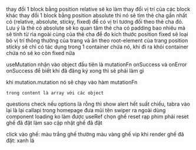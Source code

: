 thay đổi 1 block bằng position relative sẽ ko làm thay đổi vị trí của các block khác
thay đổi 1 block bằng position absolute thì nó sẽ tìm thẻ cha gần nhất có (relative, absolute, sticky, fixed) để có vị trí tương đối theo thẻ cha đó. Lưu ý là thẻ có absolute sẽ ko quan tâm thẻ cha có padding bao nhiêu mà sẽ tính từ rìa ngoài cùng của thẻ cha để đo kích thước
position fixed sẽ loại bỏ vị trí thông thường của trang và ăn theo root-element của trang
position sticky sẽ chỉ có tác dụng trong 1 container chứa nó, khi đi ra khỏi container chứa nó sẽ ko còn fixed nữa

useMutation nhận vào object đầu tiên là mutationFn
onSuccess và onError
onSuccess để biết khi đã đăng ký xong thì sẽ phải làm gì

khi mutation.mutation nó sẽ chạy vào hàm mutationFn

    trong content là array với các object

questions
check nếu options là rỗng thì show alert hết suất chiếu,
tabra vào lại là lại callapi trong homepage
đưa mũi tên swiper ra ngoài
dùng component loading
ko làm được useRef chọn ghế
reset rạp phim phải reset ghế đã đặt
làm sao cập nhật ghế đã đặt

click vào ghế: màu trắng ghế thường
màu vàng ghế vip khi render
ghế đã đặt: xanh lá
